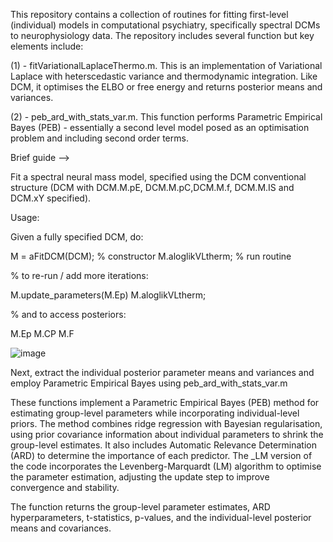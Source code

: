 This repository contains a collection of routines for fitting first-level (individual) models in computational psychiatry, specifically spectral DCMs to neurophysiology data. 
The repository includes several function but key elements include:

(1) - fitVariationalLaplaceThermo.m. This is an implementation of Variational Laplace with heterscedastic variance and thermodynamic integration. Like DCM, it optimises the ELBO or free energy and returns posterior means and variances.

(2) - peb_ard_with_stats_var.m. This function performs Parametric Empirical Bayes (PEB) - essentially a second level model posed as an optimisation problem and including second order terms.

Brief guide -->

Fit a spectral neural mass model, specified using the DCM conventional structure (DCM with DCM.M.pE, DCM.M.pC,DCM.M.f, DCM.M.IS and DCM.xY specified).

Usage:

Given a fully specified DCM, do:

M = aFitDCM(DCM); % constructor
M.aloglikVLtherm; % run routine

% to re-run / add more iterations:

M.update_parameters(M.Ep)
M.aloglikVLtherm;

% and to access posteriors:

M.Ep
M.CP
M.F

![image](/other/error_map_.png)


Next, extract the individual posterior parameter means and variances and employ Parametric Empirical Bayes using peb_ard_with_stats_var.m

These functions implement a Parametric Empirical Bayes (PEB) method for estimating group-level parameters while incorporating individual-level priors. The 
method combines ridge regression with Bayesian regularisation, using prior covariance information about individual parameters to shrink the group-level 
estimates. It also includes Automatic Relevance Determination (ARD) to determine the importance of each predictor. The _LM version of the code incorporates the 
Levenberg-Marquardt (LM) algorithm to optimise the parameter estimation, adjusting the update step to improve convergence and stability.

The function returns the group-level parameter estimates, ARD hyperparameters, t-statistics, p-values, and the individual-level posterior means and covariances.
